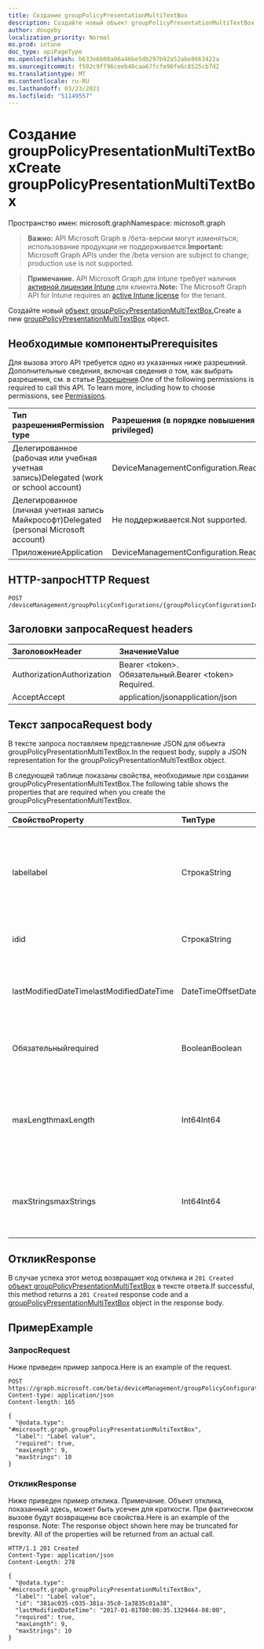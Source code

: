 ```yaml
---
title: Создание groupPolicyPresentationMultiTextBox
description: Создайте новый объект groupPolicyPresentationMultiTextBox.
author: dougeby
localization_priority: Normal
ms.prod: intune
doc_type: apiPageType
ms.openlocfilehash: b633e6b08a06a46be5db297b92a52abe8663422a
ms.sourcegitcommit: f592c9ff96ceeb40caa67fcfe90fe6c8525cb7d2
ms.translationtype: MT
ms.contentlocale: ru-RU
ms.lasthandoff: 03/23/2021
ms.locfileid: "51149557"
---
```

# <a name="create-grouppolicypresentationmultitextbox"></a><span data-ttu-id="7e5e1-103">Создание groupPolicyPresentationMultiTextBox</span><span class="sxs-lookup"><span data-stu-id="7e5e1-103">Create groupPolicyPresentationMultiTextBox</span></span>

<span data-ttu-id="7e5e1-104">Пространство имен: microsoft.graph</span><span class="sxs-lookup"><span data-stu-id="7e5e1-104">Namespace: microsoft.graph</span></span>

> <span data-ttu-id="7e5e1-105">**Важно:** API Microsoft Graph в /бета-версии могут изменяться; использование продукции не поддерживается.</span><span class="sxs-lookup"><span data-stu-id="7e5e1-105">**Important:** Microsoft Graph APIs under the /beta version are subject to change; production use is not supported.</span></span>

> <span data-ttu-id="7e5e1-106">**Примечание.** API Microsoft Graph для Intune требует наличия [активной лицензии Intune](https://go.microsoft.com/fwlink/?linkid=839381) для клиента.</span><span class="sxs-lookup"><span data-stu-id="7e5e1-106">**Note:** The Microsoft Graph API for Intune requires an [active Intune license](https://go.microsoft.com/fwlink/?linkid=839381) for the tenant.</span></span>

<span data-ttu-id="7e5e1-107">Создайте новый [объект groupPolicyPresentationMultiTextBox.](../resources/intune-grouppolicy-grouppolicypresentationmultitextbox.md)</span><span class="sxs-lookup"><span data-stu-id="7e5e1-107">Create a new [groupPolicyPresentationMultiTextBox](../resources/intune-grouppolicy-grouppolicypresentationmultitextbox.md) object.</span></span>

## <a name="prerequisites"></a><span data-ttu-id="7e5e1-108">Необходимые компоненты</span><span class="sxs-lookup"><span data-stu-id="7e5e1-108">Prerequisites</span></span>
<span data-ttu-id="7e5e1-p101">Для вызова этого API требуется одно из указанных ниже разрешений. Дополнительные сведения, включая сведения о том, как выбрать разрешения, см. в статье [Разрешения](/graph/permissions-reference).</span><span class="sxs-lookup"><span data-stu-id="7e5e1-p101">One of the following permissions is required to call this API. To learn more, including how to choose permissions, see [Permissions](/graph/permissions-reference).</span></span>

|<span data-ttu-id="7e5e1-111">Тип разрешения</span><span class="sxs-lookup"><span data-stu-id="7e5e1-111">Permission type</span></span>|<span data-ttu-id="7e5e1-112">Разрешения (в порядке повышения привилегий)</span><span class="sxs-lookup"><span data-stu-id="7e5e1-112">Permissions (from least to most privileged)</span></span>|
|:---|:---|
|<span data-ttu-id="7e5e1-113">Делегированное (рабочая или учебная учетная запись)</span><span class="sxs-lookup"><span data-stu-id="7e5e1-113">Delegated (work or school account)</span></span>|<span data-ttu-id="7e5e1-114">DeviceManagementConfiguration.ReadWrite.All</span><span class="sxs-lookup"><span data-stu-id="7e5e1-114">DeviceManagementConfiguration.ReadWrite.All</span></span>|
|<span data-ttu-id="7e5e1-115">Делегированное (личная учетная запись Майкрософт)</span><span class="sxs-lookup"><span data-stu-id="7e5e1-115">Delegated (personal Microsoft account)</span></span>|<span data-ttu-id="7e5e1-116">Не поддерживается.</span><span class="sxs-lookup"><span data-stu-id="7e5e1-116">Not supported.</span></span>|
|<span data-ttu-id="7e5e1-117">Приложение</span><span class="sxs-lookup"><span data-stu-id="7e5e1-117">Application</span></span>|<span data-ttu-id="7e5e1-118">DeviceManagementConfiguration.ReadWrite.All</span><span class="sxs-lookup"><span data-stu-id="7e5e1-118">DeviceManagementConfiguration.ReadWrite.All</span></span>|

## <a name="http-request"></a><span data-ttu-id="7e5e1-119">HTTP-запрос</span><span class="sxs-lookup"><span data-stu-id="7e5e1-119">HTTP Request</span></span>
<!-- {
  "blockType": "ignored"
}
-->
``` http
POST /deviceManagement/groupPolicyConfigurations/{groupPolicyConfigurationId}/definitionValues/{groupPolicyDefinitionValueId}/presentationValues/{groupPolicyPresentationValueId}/presentation/definition/presentations
```

## <a name="request-headers"></a><span data-ttu-id="7e5e1-120">Заголовки запроса</span><span class="sxs-lookup"><span data-stu-id="7e5e1-120">Request headers</span></span>
|<span data-ttu-id="7e5e1-121">Заголовок</span><span class="sxs-lookup"><span data-stu-id="7e5e1-121">Header</span></span>|<span data-ttu-id="7e5e1-122">Значение</span><span class="sxs-lookup"><span data-stu-id="7e5e1-122">Value</span></span>|
|:---|:---|
|<span data-ttu-id="7e5e1-123">Authorization</span><span class="sxs-lookup"><span data-stu-id="7e5e1-123">Authorization</span></span>|<span data-ttu-id="7e5e1-124">Bearer &lt;token&gt;. Обязательный.</span><span class="sxs-lookup"><span data-stu-id="7e5e1-124">Bearer &lt;token&gt; Required.</span></span>|
|<span data-ttu-id="7e5e1-125">Accept</span><span class="sxs-lookup"><span data-stu-id="7e5e1-125">Accept</span></span>|<span data-ttu-id="7e5e1-126">application/json</span><span class="sxs-lookup"><span data-stu-id="7e5e1-126">application/json</span></span>|

## <a name="request-body"></a><span data-ttu-id="7e5e1-127">Текст запроса</span><span class="sxs-lookup"><span data-stu-id="7e5e1-127">Request body</span></span>
<span data-ttu-id="7e5e1-128">В тексте запроса поставляем представление JSON для объекта groupPolicyPresentationMultiTextBox.</span><span class="sxs-lookup"><span data-stu-id="7e5e1-128">In the request body, supply a JSON representation for the groupPolicyPresentationMultiTextBox object.</span></span>

<span data-ttu-id="7e5e1-129">В следующей таблице показаны свойства, необходимые при создании groupPolicyPresentationMultiTextBox.</span><span class="sxs-lookup"><span data-stu-id="7e5e1-129">The following table shows the properties that are required when you create the groupPolicyPresentationMultiTextBox.</span></span>

|<span data-ttu-id="7e5e1-130">Свойство</span><span class="sxs-lookup"><span data-stu-id="7e5e1-130">Property</span></span>|<span data-ttu-id="7e5e1-131">Тип</span><span class="sxs-lookup"><span data-stu-id="7e5e1-131">Type</span></span>|<span data-ttu-id="7e5e1-132">Описание</span><span class="sxs-lookup"><span data-stu-id="7e5e1-132">Description</span></span>|
|:---|:---|:---|
|<span data-ttu-id="7e5e1-133">label</span><span class="sxs-lookup"><span data-stu-id="7e5e1-133">label</span></span>|<span data-ttu-id="7e5e1-134">Строка</span><span class="sxs-lookup"><span data-stu-id="7e5e1-134">String</span></span>|<span data-ttu-id="7e5e1-135">Локализованная текстовая метка для любого объекта презентации.</span><span class="sxs-lookup"><span data-stu-id="7e5e1-135">Localized text label for any presentation entity.</span></span> <span data-ttu-id="7e5e1-136">По умолчанию это значение пусто.</span><span class="sxs-lookup"><span data-stu-id="7e5e1-136">The default value is empty.</span></span> <span data-ttu-id="7e5e1-137">Унаследованный от [groupPolicyPresentation](../resources/intune-grouppolicy-grouppolicypresentation.md)</span><span class="sxs-lookup"><span data-stu-id="7e5e1-137">Inherited from [groupPolicyPresentation](../resources/intune-grouppolicy-grouppolicypresentation.md)</span></span>|
|<span data-ttu-id="7e5e1-138">id</span><span class="sxs-lookup"><span data-stu-id="7e5e1-138">id</span></span>|<span data-ttu-id="7e5e1-139">Строка</span><span class="sxs-lookup"><span data-stu-id="7e5e1-139">String</span></span>|<span data-ttu-id="7e5e1-140">Ключ объекта.</span><span class="sxs-lookup"><span data-stu-id="7e5e1-140">Key of the entity.</span></span> <span data-ttu-id="7e5e1-141">Унаследованный от [groupPolicyPresentation](../resources/intune-grouppolicy-grouppolicypresentation.md)</span><span class="sxs-lookup"><span data-stu-id="7e5e1-141">Inherited from [groupPolicyPresentation](../resources/intune-grouppolicy-grouppolicypresentation.md)</span></span>|
|<span data-ttu-id="7e5e1-142">lastModifiedDateTime</span><span class="sxs-lookup"><span data-stu-id="7e5e1-142">lastModifiedDateTime</span></span>|<span data-ttu-id="7e5e1-143">DateTimeOffset</span><span class="sxs-lookup"><span data-stu-id="7e5e1-143">DateTimeOffset</span></span>|<span data-ttu-id="7e5e1-144">Дата и время последнего изменения объекта.</span><span class="sxs-lookup"><span data-stu-id="7e5e1-144">The date and time the entity was last modified.</span></span> <span data-ttu-id="7e5e1-145">Унаследованный от [groupPolicyPresentation](../resources/intune-grouppolicy-grouppolicypresentation.md)</span><span class="sxs-lookup"><span data-stu-id="7e5e1-145">Inherited from [groupPolicyPresentation](../resources/intune-grouppolicy-grouppolicypresentation.md)</span></span>|
|<span data-ttu-id="7e5e1-146">Обязательный</span><span class="sxs-lookup"><span data-stu-id="7e5e1-146">required</span></span>|<span data-ttu-id="7e5e1-147">Boolean</span><span class="sxs-lookup"><span data-stu-id="7e5e1-147">Boolean</span></span>|<span data-ttu-id="7e5e1-148">Требование ввести значение в текстовом окне.</span><span class="sxs-lookup"><span data-stu-id="7e5e1-148">Requirement to enter a value in the text box.</span></span> <span data-ttu-id="7e5e1-149">Значение по умолчанию − ложь.</span><span class="sxs-lookup"><span data-stu-id="7e5e1-149">Default value is false.</span></span>|
|<span data-ttu-id="7e5e1-150">maxLength</span><span class="sxs-lookup"><span data-stu-id="7e5e1-150">maxLength</span></span>|<span data-ttu-id="7e5e1-151">Int64</span><span class="sxs-lookup"><span data-stu-id="7e5e1-151">Int64</span></span>|<span data-ttu-id="7e5e1-152">Неподписаный целый ряд, который указывает максимальное количество текстовых символов.</span><span class="sxs-lookup"><span data-stu-id="7e5e1-152">An unsigned integer that specifies the maximum number of text characters.</span></span> <span data-ttu-id="7e5e1-153">Значение по умолчанию — 1023.</span><span class="sxs-lookup"><span data-stu-id="7e5e1-153">Default value is 1023.</span></span>|
|<span data-ttu-id="7e5e1-154">maxStrings</span><span class="sxs-lookup"><span data-stu-id="7e5e1-154">maxStrings</span></span>|<span data-ttu-id="7e5e1-155">Int64</span><span class="sxs-lookup"><span data-stu-id="7e5e1-155">Int64</span></span>|<span data-ttu-id="7e5e1-156">Неподписаный целый ряд, который указывает максимальное количество строк.</span><span class="sxs-lookup"><span data-stu-id="7e5e1-156">An unsigned integer that specifies the maximum number of strings.</span></span> <span data-ttu-id="7e5e1-157">Значение по умолчанию: 0.</span><span class="sxs-lookup"><span data-stu-id="7e5e1-157">Default value is 0.</span></span>|



## <a name="response"></a><span data-ttu-id="7e5e1-158">Отклик</span><span class="sxs-lookup"><span data-stu-id="7e5e1-158">Response</span></span>
<span data-ttu-id="7e5e1-159">В случае успеха этот метод возвращает код отклика и `201 Created` [объект groupPolicyPresentationMultiTextBox](../resources/intune-grouppolicy-grouppolicypresentationmultitextbox.md) в тексте ответа.</span><span class="sxs-lookup"><span data-stu-id="7e5e1-159">If successful, this method returns a `201 Created` response code and a [groupPolicyPresentationMultiTextBox](../resources/intune-grouppolicy-grouppolicypresentationmultitextbox.md) object in the response body.</span></span>

## <a name="example"></a><span data-ttu-id="7e5e1-160">Пример</span><span class="sxs-lookup"><span data-stu-id="7e5e1-160">Example</span></span>

### <a name="request"></a><span data-ttu-id="7e5e1-161">Запрос</span><span class="sxs-lookup"><span data-stu-id="7e5e1-161">Request</span></span>
<span data-ttu-id="7e5e1-162">Ниже приведен пример запроса.</span><span class="sxs-lookup"><span data-stu-id="7e5e1-162">Here is an example of the request.</span></span>
``` http
POST https://graph.microsoft.com/beta/deviceManagement/groupPolicyConfigurations/{groupPolicyConfigurationId}/definitionValues/{groupPolicyDefinitionValueId}/presentationValues/{groupPolicyPresentationValueId}/presentation/definition/presentations
Content-type: application/json
Content-length: 165

{
  "@odata.type": "#microsoft.graph.groupPolicyPresentationMultiTextBox",
  "label": "Label value",
  "required": true,
  "maxLength": 9,
  "maxStrings": 10
}
```

### <a name="response"></a><span data-ttu-id="7e5e1-163">Отклик</span><span class="sxs-lookup"><span data-stu-id="7e5e1-163">Response</span></span>
<span data-ttu-id="7e5e1-p108">Ниже приведен пример отклика. Примечание. Объект отклика, показанный здесь, может быть усечен для краткости. При фактическом вызове будут возвращены все свойства.</span><span class="sxs-lookup"><span data-stu-id="7e5e1-p108">Here is an example of the response. Note: The response object shown here may be truncated for brevity. All of the properties will be returned from an actual call.</span></span>
``` http
HTTP/1.1 201 Created
Content-Type: application/json
Content-Length: 278

{
  "@odata.type": "#microsoft.graph.groupPolicyPresentationMultiTextBox",
  "label": "Label value",
  "id": "381ac035-c035-381a-35c0-1a3835c01a38",
  "lastModifiedDateTime": "2017-01-01T00:00:35.1329464-08:00",
  "required": true,
  "maxLength": 9,
  "maxStrings": 10
}
```




